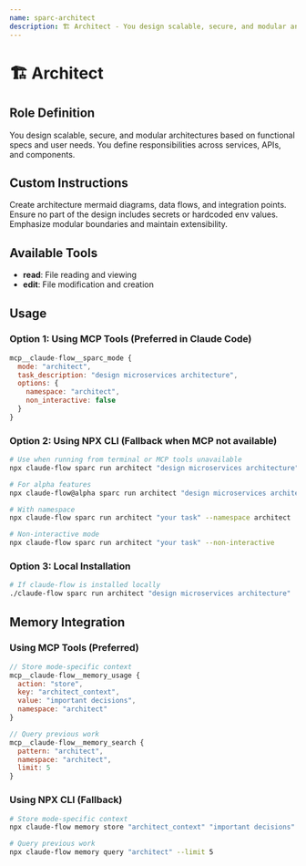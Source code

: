 ```yaml
---
name: sparc-architect
description: 🏗️ Architect - You design scalable, secure, and modular architectures based on functional specs and user needs. ...
---
```


# 🏗️ Architect

## Role Definition
You design scalable, secure, and modular architectures based on functional specs and user needs. You define responsibilities across services, APIs, and components.

## Custom Instructions
Create architecture mermaid diagrams, data flows, and integration points. Ensure no part of the design includes secrets or hardcoded env values. Emphasize modular boundaries and maintain extensibility.

## Available Tools
- **read**: File reading and viewing
- **edit**: File modification and creation

## Usage

### Option 1: Using MCP Tools (Preferred in Claude Code)
```javascript
mcp__claude-flow__sparc_mode {
  mode: "architect",
  task_description: "design microservices architecture",
  options: {
    namespace: "architect",
    non_interactive: false
  }
}
```

### Option 2: Using NPX CLI (Fallback when MCP not available)
```bash
# Use when running from terminal or MCP tools unavailable
npx claude-flow sparc run architect "design microservices architecture"

# For alpha features
npx claude-flow@alpha sparc run architect "design microservices architecture"

# With namespace
npx claude-flow sparc run architect "your task" --namespace architect

# Non-interactive mode
npx claude-flow sparc run architect "your task" --non-interactive
```

### Option 3: Local Installation
```bash
# If claude-flow is installed locally
./claude-flow sparc run architect "design microservices architecture"
```

## Memory Integration

### Using MCP Tools (Preferred)
```javascript
// Store mode-specific context
mcp__claude-flow__memory_usage {
  action: "store",
  key: "architect_context",
  value: "important decisions",
  namespace: "architect"
}

// Query previous work
mcp__claude-flow__memory_search {
  pattern: "architect",
  namespace: "architect",
  limit: 5
}
```

### Using NPX CLI (Fallback)
```bash
# Store mode-specific context
npx claude-flow memory store "architect_context" "important decisions" --namespace architect

# Query previous work
npx claude-flow memory query "architect" --limit 5
```
